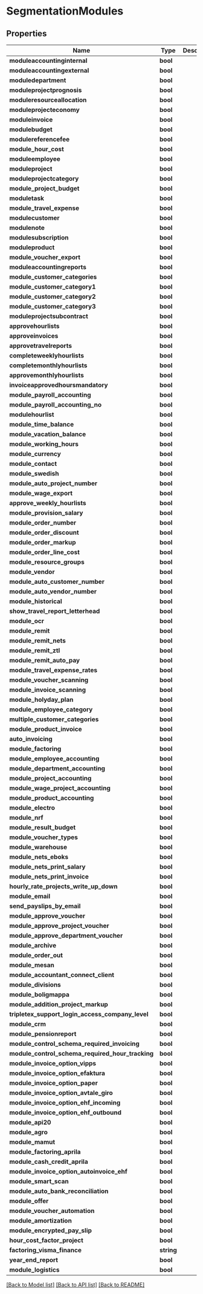 # SegmentationModules

## Properties
Name | Type | Description | Notes
------------ | ------------- | ------------- | -------------
**moduleaccountinginternal** | **bool** |  | [optional] 
**moduleaccountingexternal** | **bool** |  | [optional] 
**moduledepartment** | **bool** |  | [optional] 
**moduleprojectprognosis** | **bool** |  | [optional] 
**moduleresourceallocation** | **bool** |  | [optional] 
**moduleprojecteconomy** | **bool** |  | [optional] 
**moduleinvoice** | **bool** |  | [optional] 
**modulebudget** | **bool** |  | [optional] 
**modulereferencefee** | **bool** |  | [optional] 
**module_hour_cost** | **bool** |  | [optional] 
**moduleemployee** | **bool** |  | [optional] 
**moduleproject** | **bool** |  | [optional] 
**moduleprojectcategory** | **bool** |  | [optional] 
**module_project_budget** | **bool** |  | [optional] 
**moduletask** | **bool** |  | [optional] 
**module_travel_expense** | **bool** |  | [optional] 
**modulecustomer** | **bool** |  | [optional] 
**modulenote** | **bool** |  | [optional] 
**modulesubscription** | **bool** |  | [optional] 
**moduleproduct** | **bool** |  | [optional] 
**module_voucher_export** | **bool** |  | [optional] 
**moduleaccountingreports** | **bool** |  | [optional] 
**module_customer_categories** | **bool** |  | [optional] 
**module_customer_category1** | **bool** |  | [optional] 
**module_customer_category2** | **bool** |  | [optional] 
**module_customer_category3** | **bool** |  | [optional] 
**moduleprojectsubcontract** | **bool** |  | [optional] 
**approvehourlists** | **bool** |  | [optional] 
**approveinvoices** | **bool** |  | [optional] 
**approvetravelreports** | **bool** |  | [optional] 
**completeweeklyhourlists** | **bool** |  | [optional] 
**completemonthlyhourlists** | **bool** |  | [optional] 
**approvemonthlyhourlists** | **bool** |  | [optional] 
**invoiceapprovedhoursmandatory** | **bool** |  | [optional] 
**module_payroll_accounting** | **bool** |  | [optional] 
**module_payroll_accounting_no** | **bool** |  | [optional] 
**modulehourlist** | **bool** |  | [optional] 
**module_time_balance** | **bool** |  | [optional] 
**module_vacation_balance** | **bool** |  | [optional] 
**module_working_hours** | **bool** |  | [optional] 
**module_currency** | **bool** |  | [optional] 
**module_contact** | **bool** |  | [optional] 
**module_swedish** | **bool** |  | [optional] 
**module_auto_project_number** | **bool** |  | [optional] 
**module_wage_export** | **bool** |  | [optional] 
**approve_weekly_hourlists** | **bool** |  | [optional] 
**module_provision_salary** | **bool** |  | [optional] 
**module_order_number** | **bool** |  | [optional] 
**module_order_discount** | **bool** |  | [optional] 
**module_order_markup** | **bool** |  | [optional] 
**module_order_line_cost** | **bool** |  | [optional] 
**module_resource_groups** | **bool** |  | [optional] 
**module_vendor** | **bool** |  | [optional] 
**module_auto_customer_number** | **bool** |  | [optional] 
**module_auto_vendor_number** | **bool** |  | [optional] 
**module_historical** | **bool** |  | [optional] 
**show_travel_report_letterhead** | **bool** |  | [optional] 
**module_ocr** | **bool** |  | [optional] 
**module_remit** | **bool** |  | [optional] 
**module_remit_nets** | **bool** |  | [optional] 
**module_remit_ztl** | **bool** |  | [optional] 
**module_remit_auto_pay** | **bool** |  | [optional] 
**module_travel_expense_rates** | **bool** |  | [optional] 
**module_voucher_scanning** | **bool** |  | [optional] 
**module_invoice_scanning** | **bool** |  | [optional] 
**module_holyday_plan** | **bool** |  | [optional] 
**module_employee_category** | **bool** |  | [optional] 
**multiple_customer_categories** | **bool** |  | [optional] 
**module_product_invoice** | **bool** |  | [optional] 
**auto_invoicing** | **bool** |  | [optional] 
**module_factoring** | **bool** |  | [optional] 
**module_employee_accounting** | **bool** |  | [optional] 
**module_department_accounting** | **bool** |  | [optional] 
**module_project_accounting** | **bool** |  | [optional] 
**module_wage_project_accounting** | **bool** |  | [optional] 
**module_product_accounting** | **bool** |  | [optional] 
**module_electro** | **bool** |  | [optional] 
**module_nrf** | **bool** |  | [optional] 
**module_result_budget** | **bool** |  | [optional] 
**module_voucher_types** | **bool** |  | [optional] 
**module_warehouse** | **bool** |  | [optional] 
**module_nets_eboks** | **bool** |  | [optional] 
**module_nets_print_salary** | **bool** |  | [optional] 
**module_nets_print_invoice** | **bool** |  | [optional] 
**hourly_rate_projects_write_up_down** | **bool** |  | [optional] 
**module_email** | **bool** |  | [optional] 
**send_payslips_by_email** | **bool** |  | [optional] 
**module_approve_voucher** | **bool** |  | [optional] 
**module_approve_project_voucher** | **bool** |  | [optional] 
**module_approve_department_voucher** | **bool** |  | [optional] 
**module_archive** | **bool** |  | [optional] 
**module_order_out** | **bool** |  | [optional] 
**module_mesan** | **bool** |  | [optional] 
**module_accountant_connect_client** | **bool** |  | [optional] 
**module_divisions** | **bool** |  | [optional] 
**module_boligmappa** | **bool** |  | [optional] 
**module_addition_project_markup** | **bool** |  | [optional] 
**tripletex_support_login_access_company_level** | **bool** |  | [optional] 
**module_crm** | **bool** |  | [optional] 
**module_pensionreport** | **bool** |  | [optional] 
**module_control_schema_required_invoicing** | **bool** |  | [optional] 
**module_control_schema_required_hour_tracking** | **bool** |  | [optional] 
**module_invoice_option_vipps** | **bool** |  | [optional] 
**module_invoice_option_efaktura** | **bool** |  | [optional] 
**module_invoice_option_paper** | **bool** |  | [optional] 
**module_invoice_option_avtale_giro** | **bool** |  | [optional] 
**module_invoice_option_ehf_incoming** | **bool** |  | [optional] 
**module_invoice_option_ehf_outbound** | **bool** |  | [optional] 
**module_api20** | **bool** |  | [optional] 
**module_agro** | **bool** |  | [optional] 
**module_mamut** | **bool** |  | [optional] 
**module_factoring_aprila** | **bool** |  | [optional] 
**module_cash_credit_aprila** | **bool** |  | [optional] 
**module_invoice_option_autoinvoice_ehf** | **bool** |  | [optional] 
**module_smart_scan** | **bool** |  | [optional] 
**module_auto_bank_reconciliation** | **bool** |  | [optional] 
**module_offer** | **bool** |  | [optional] 
**module_voucher_automation** | **bool** |  | [optional] 
**module_amortization** | **bool** |  | [optional] 
**module_encrypted_pay_slip** | **bool** |  | [optional] 
**hour_cost_factor_project** | **bool** |  | [optional] 
**factoring_visma_finance** | **string** |  | [optional] 
**year_end_report** | **bool** |  | [optional] 
**module_logistics** | **bool** |  | [optional] 

[[Back to Model list]](../README.md#documentation-for-models) [[Back to API list]](../README.md#documentation-for-api-endpoints) [[Back to README]](../README.md)


